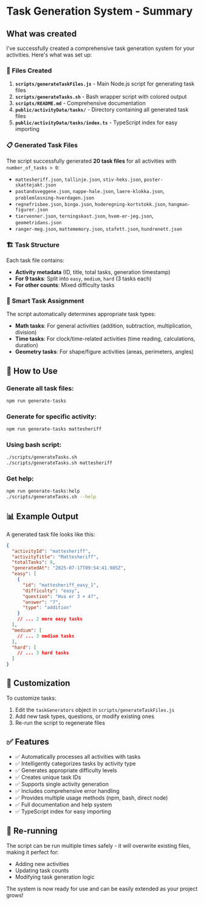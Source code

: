 # Task Generation System - Summary

## What was created

I've successfully created a comprehensive task generation system for your activities. Here's what was set up:

### 📁 Files Created

1. **`scripts/generateTaskFiles.js`** - Main Node.js script for generating task files
2. **`scripts/generateTasks.sh`** - Bash wrapper script with colored output
3. **`scripts/README.md`** - Comprehensive documentation
4. **`public/activityData/tasks/`** - Directory containing all generated task files
5. **`public/activityData/tasks/index.ts`** - TypeScript index for easy importing

### 📋 Generated Task Files

The script successfully generated **20 task files** for all activities with `number_of_tasks > 0`:

- `mattesheriff.json`, `tallinje.json`, `stiv-heks.json`, `poster-skattejakt.json`
- `pastandsveggene.json`, `nappe-hale.json`, `laere-klokka.json`, `problemlosning-hverdagen.json`
- `regnefrisbee.json`, `bingo.json`, `hoderegning-kortstokk.json`, `hangman-figurer.json`
- `tiervenner.json`, `terningskast.json`, `hvem-er-jeg.json`, `geometridans.json`
- `ranger-meg.json`, `mattememory.json`, `stafett.json`, `hundrenett.json`

### 🏗️ Task Structure

Each task file contains:
- **Activity metadata** (ID, title, total tasks, generation timestamp)
- **For 9 tasks**: Split into `easy`, `medium`, `hard` (3 tasks each)
- **For other counts**: Mixed difficulty tasks

### 🎯 Smart Task Assignment

The script automatically determines appropriate task types:
- **Math tasks**: For general activities (addition, subtraction, multiplication, division)
- **Time tasks**: For clock/time-related activities (time reading, calculations, duration)
- **Geometry tasks**: For shape/figure activities (areas, perimeters, angles)

## 🚀 How to Use

### Generate all task files:
```bash
npm run generate-tasks
```

### Generate for specific activity:
```bash
npm run generate-tasks mattesheriff
```

### Using bash script:
```bash
./scripts/generateTasks.sh
./scripts/generateTasks.sh mattesheriff
```

### Get help:
```bash
npm run generate-tasks:help
./scripts/generateTasks.sh --help
```

## 📊 Example Output

A generated task file looks like this:

```json
{
  "activityId": "mattesheriff",
  "activityTitle": "Mattesheriff",
  "totalTasks": 9,
  "generatedAt": "2025-07-17T09:54:41.985Z",
  "easy": [
    {
      "id": "mattesheriff_easy_1",
      "difficulty": "easy",
      "question": "Hva er 3 + 4?",
      "answer": "7",
      "type": "addition"
    }
    // ... 2 more easy tasks
  ],
  "medium": [
    // ... 3 medium tasks
  ],
  "hard": [
    // ... 3 hard tasks
  ]
}
```

## 🔧 Customization

To customize tasks:
1. Edit the `taskGenerators` object in `scripts/generateTaskFiles.js`
2. Add new task types, questions, or modify existing ones
3. Re-run the script to regenerate files

## ✅ Features

- ✅ Automatically processes all activities with tasks
- ✅ Intelligently categorizes tasks by activity type
- ✅ Generates appropriate difficulty levels
- ✅ Creates unique task IDs
- ✅ Supports single activity generation
- ✅ Includes comprehensive error handling
- ✅ Provides multiple usage methods (npm, bash, direct node)
- ✅ Full documentation and help system
- ✅ TypeScript index for easy importing

## 🔄 Re-running

The script can be run multiple times safely - it will overwrite existing files, making it perfect for:
- Adding new activities
- Updating task counts
- Modifying task generation logic

The system is now ready for use and can be easily extended as your project grows!
